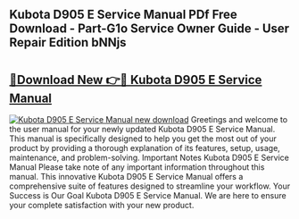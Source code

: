 ## Kubota D905 E Service Manual PDf Free Download - Part-G1o Service Owner Guide - User Repair Edition bNNjs

# <h2><a href="http://bc94978.oget.top/?id=Kubota+D905+E+Service+Manual">🔗Download New 👉🔴 Kubota D905 E Service Manual</a></h2>

[![Kubota D905 E Service Manual new download](https://i.imgur.com/5g1atiW.png)](http://bc94978.oget.top/?id=Kubota+D905+E+Service+Manual)
Greetings and welcome to the user manual for your newly updated Kubota D905 E Service Manual. This manual is specifically designed to help you get the most out of your product by providing a thorough explanation of its features, setup, usage, maintenance, and problem-solving. Important Notes Kubota D905 E Service Manual Please take note of any important information throughout this manual. This innovative Kubota D905 E Service Manual offers a comprehensive suite of features designed to streamline your workflow. Your Success is Our Goal Kubota D905 E Service Manual. We are here to ensure your complete satisfaction with your new product.
